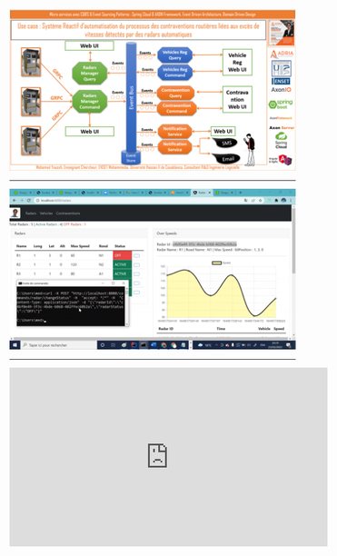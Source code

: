 <img src="usecase.png">
<hr>
<img src="usecasedemo1.png">
<hr>
<iframe width="560" height="315" src="https://www.youtube.com/embed/rwz1-w3QCLo" title="YouTube video player" frameborder="0" allow="accelerometer; autoplay; clipboard-write; encrypted-media; gyroscope; picture-in-picture" allowfullscreen></iframe>